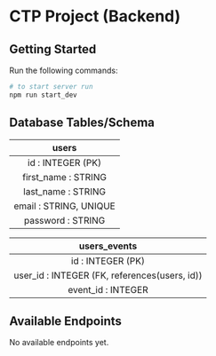 # CTP Project (Backend)



## Getting Started

Run the following commands:
```bash
# to start server run
npm run start_dev
```



## Database Tables/Schema

| users |
|:-----:|
| id : INTEGER (PK) |
| first_name : STRING |
| last_name : STRING |
| email : STRING, UNIQUE |
| password : STRING |

| users_events |
|:------------:|
| id : INTEGER (PK) |
| user_id : INTEGER (FK, references(users, id)) |
| event_id : INTEGER |



## Available Endpoints

No available endpoints yet.
